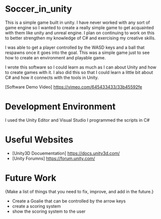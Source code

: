 # Soccer_in_unity

This is a simple game built in unity. I have never worked with any sort of game engine so I wanted to create a really simple game to get acquainted with them like unity and unreal engine. I plan on continuing to work on this to better strengthen my knowledge of C# and exercising my creative skills.

I was able to get a player controlled by the WASD keys and a ball that respawns once it goes into the goal. This was a simple game just to see how to create an environment and playable game. 

I wrote this software so I could learn as much as I can about Unity and how to create games with it. I also did this so that I could learn a little bit about C# and how it connects with the tools in Unity.

[Software Demo Video] https://vimeo.com/645433433/33b45592fe

# Development Environment

I used the Unity Editor and Visual Studio
I programmed the scripts in C#

# Useful Websites

* [Unity3D Docuementation] https://docs.unity3d.com/
* [Unity Forumns] https://forum.unity.com/

# Future Work

{Make a list of things that you need to fix, improve, and add in the future.}
* Create a Goalie that can be controlled by the arrow keys
* create a scoring system
* show the scoring system to the user
